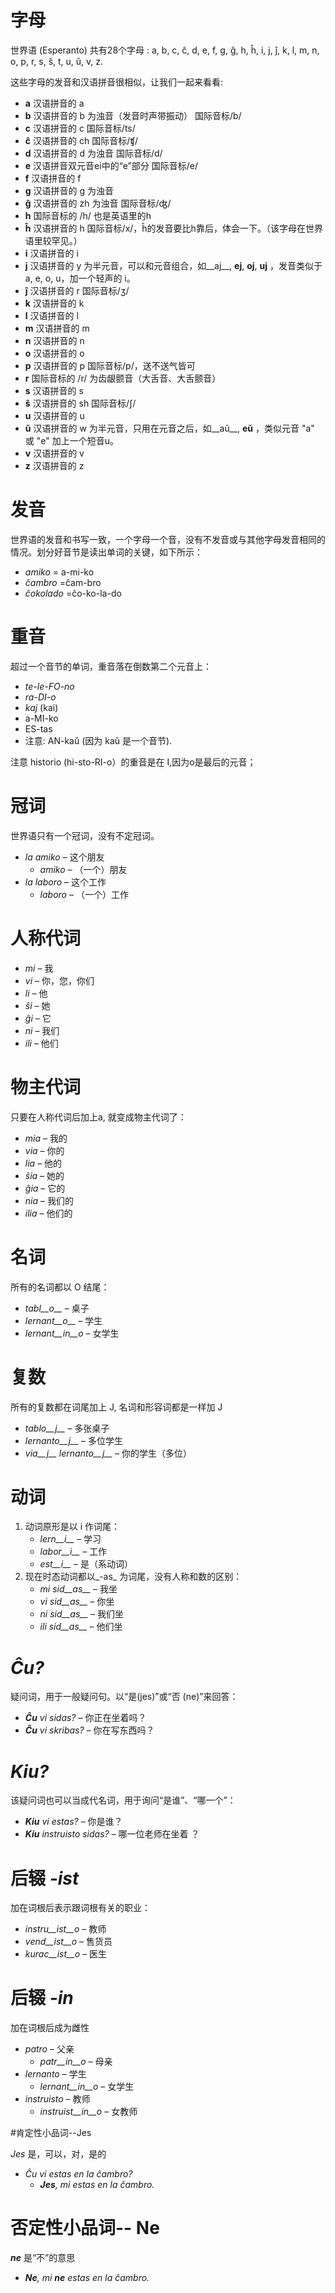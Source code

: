 # 字母

世界语 (Esperanto) 共有28个字母 : a, b, c, ĉ, d, e, f, g, ĝ, h, ĥ, i, j, ĵ, k, l, m, n, o, p, r, s, ŝ, t, u, ŭ, v, z.

这些字母的发音和汉语拼音很相似，让我们一起来看看:

- __a__ 汉语拼音的 a
- __b__ 汉语拼音的 b    为浊音（发音时声带振动） 国际音标/b/
- __c__ 汉语拼音的 c    国际音标/ts/
- __ĉ__ 汉语拼音的 ch   国际音标/ʧ/
- __d__ 汉语拼音的 d    为浊音 国际音标/d/
- __e__ 汉语拼音双元音ei中的“e”部分 国际音标/e/
- __f__ 汉语拼音的 f
- __g__ 汉语拼音的 g    为浊音
- __ĝ__ 汉语拼音的 zh   为浊音 国际音标/ʤ/
- __h__ 国际音标的 /h/  也是英语里的h
- __ĥ__ 汉语拼音的 h    国际音标/x/，ĥ的发音要比h靠后，体会一下。（该字母在世界语里较罕见。）
- __i__ 汉语拼音的 i
- __j__ 汉语拼音的 y    为半元音，可以和元音组合，如__aj__, __ej__, __oj__, __uj__ ，发音类似于 a, e, o, u，加一个轻声的 i。
- __ĵ__ 汉语拼音的 r    国际音标/ʒ/
- __k__ 汉语拼音的 k
- __l__ 汉语拼音的 l
- __m__ 汉语拼音的 m
- __n__ 汉语拼音的 n
- __o__ 汉语拼音的 o
- __p__ 汉语拼音的 p    国际音标/p/，送不送气皆可
- __r__ 国际音标的 /r/  为齿龈颤音（大舌音、大舌颤音）
- __s__ 汉语拼音的 s
- __ŝ__ 汉语拼音的 sh   国际音标/ʃ/ 
- __u__ 汉语拼音的 u
- __ŭ__ 汉语拼音的 w    为半元音，只用在元音之后，如__aŭ__, __eŭ__ ，类似元音 "a" 或 "e" 加上一个短音u。
- __v__ 汉语拼音的 v
- __z__ 汉语拼音的 z



# 发音

世界语的发音和书写一致，一个字母一个音，没有不发音或与其他字母发音相同的情况。划分好音节是读出单词的关键，如下所示：

- *amiko* = a-mi-ko
- *ĉambro* =ĉam-bro
- *ĉokolado* =ĉo-ko-la-do 


# 重音

超过一个音节的单词，重音落在倒数第二个元音上：

- *te-le-FO-no* 
- *ra-DI-o* 
- *kaj* (kai)
- a-MI-ko 
- ES-tas 
- 注意: AN-kaŭ (因为 kaŭ 是一个音节).

注意 historio (hi-sto-RI-o）的重音是在 I,因为o是最后的元音；


# 冠词

 世界语只有一个冠词，没有不定冠词。

- *la amiko* – 这个朋友
  - *amiko* – （一个）朋友
- *la laboro* – 这个工作
  - *laboro* – （一个）工作


# 人称代词

- *mi* – 我
- *vi* – 你，您，你们
- *li* – 他
- *ŝi* – 她
- *ĝi* – 它
- *ni* – 我们
- *ili* – 他们


# 物主代词

只要在人称代词后加上a, 就变成物主代词了：

- *mia* – 我的
- *via* – 你的
- *lia* – 他的
- *ŝia* – 她的
- *ĝia* – 它的
- *nia* – 我们的
- *ilia* – 他们的


# 名词

所有的名词都以 O 结尾：

- *tabl__o__* – 桌子
- *lernant__o__* – 学生
- *lernant__in__o* – 女学生


# 复数

所有的复数都在词尾加上 J, 名词和形容词都是一样加 J

- *tablo__j__* – 多张桌子
- *lernanto__j__* – 多位学生
- *via__j__ lernanto__j__* – 你的学生（多位）


# 动词

1. 动词原形是以 i 作词尾：
   - *lern__i__* – 学习
   - *labor__i__* – 工作
   - *est__i__* – 是（系动词）
2. 现在时态动词都以_-as_ 为词尾，没有人称和数的区别：
   - *mi sid__as__* – 我坐
   - *vi sid__as__* – 你坐
   - *ni sid__as__* – 我们坐
   - *ili sid__as__* – 他们坐


# *Ĉu?*

疑问词，用于一般疑问句。以“是(jes)”或“否 (ne)”来回答：

- *__Ĉu__ vi sidas?* – 你正在坐着吗？
- *__Ĉu__ vi skribas?* – 你在写东西吗？


# *Kiu?*

该疑问词也可以当成代名词，用于询问“是谁”、“哪一个”：

- *__Kiu__ vi estas?* – 你是谁？
- *__Kiu__ instruisto sidas?* – 哪一位老师在坐着 ？


# 后辍 *-ist*

加在词根后表示跟词根有关的职业：


- *instru__ist__o* – 教师
- *vend__ist__o* – 售货员
- *kurac__ist__o* – 医生


# 后辍 *-in*

加在词根后成为雌性

- *patro* – 父亲
    - *patr__in__o* – 母亲
- *lernanto* – 学生
    - *lernant__in__o* – 女学生
- *instruisto* – 教师
    - *instruist__in__o* – 女教师


#肯定性小品词--Jes

*Jes* 是，可以，对，是的

- *Ĉu vi estas en la ĉambro?* 
  - *__Jes__, mi estas en la ĉambro.* 


# 否定性小品词-- Ne

*__ne__* 是“不”的意思

- *__Ne__, mi __ne__ estas en la ĉambro.* 
